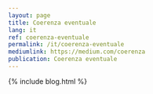 ```yaml
---
layout: page
title: Coerenza eventuale
lang: it
ref: coerenza-eventuale
permalink: /it/coerenza-eventuale
mediumlink: https://medium.com/coerenza
publication: Coerenza eventuale
---
```


{% include blog.html %}
